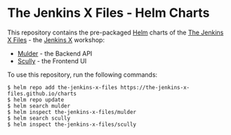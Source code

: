 # The Jenkins X Files - Helm Charts

This repository contains the pre-packaged [Helm](https://helm.sh/) charts of the [The Jenkins X Files](https://the-jenkins-x-files.github.io/) - the [Jenkins X](https://jenkins-x.io/) workshop:

- [Mulder](https://github.com/the-jenkins-x-files/mulder) - the Backend API
- [Scully](https://github.com/the-jenkins-x-files/scully) - the Frontend UI

To use this repository, run the following commands:

```
$ helm repo add the-jenkins-x-files https://the-jenkins-x-files.github.io/charts
$ helm repo update
$ helm search mulder
$ helm inspect the-jenkins-x-files/mulder
$ helm search scully
$ helm inspect the-jenkins-x-files/scully
```
